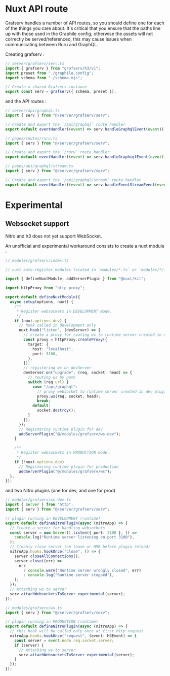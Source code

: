 # Nuxt API route

Grafserv handles a number of API routes, so you should define one for each of
the things you care about. It's critical that you ensure that the paths line up
with those used in the Graphile config, otherwise the assets will not correctly
be served/referenced, this may cause issues when communicating between Ruru
and GraphQL.

Creating grafserv :

```ts
// server/grafserv/serv.ts
import { grafserv } from "grafserv/h3/v1";
import preset from "./graphile.config";
import schema from "./schema.mjs";

// Create a shared Grafserv instance
export const serv = grafserv({ schema, preset });
```

and the API routes :

```ts
// server/api/graphql.ts
import { serv } from "@/server/grafserv/serv";

// Create and export the `/api/graphql` route handler
export default eventHandler((event) => serv.handleGraphqlEvent(event));
```

```ts
// pages/routes/ruru.ts
import { serv } from "@/server/grafserv/serv";

// Create and export the `/ruru` route handler
export default eventHandler((event) => serv.handleGraphiqlEvent(event));
```

```ts
// pages/api/graphql/stream.ts
import { serv } from "@/server/grafserv/serv";

// Create and export the `/api/graphql/stream` route handler
export default eventHandler((event) => serv.handleEventStreamEvent(event));
```

# Experimental

## Websocket support

Nitro and h3 does not yet support WebSocket.

An unofficial and experimental workaround consists to create a nuxt module :

```ts
// modules/grafserv/index.ts

// nuxt auto-register modules located in `modules/*.ts` or `modules/*/index.ts`

import { defineNuxtModule, addServerPlugin } from "@nuxt/kit";

import httpProxy from "http-proxy";

export default defineNuxtModule({
  async setup(options, nuxt) {
    /**
     * Register websockets in DEVELOPMENT mode.
     */
    if (nuxt.options.dev) {
      // hook called in development only
      nuxt.hook("listen", (devServer) => {
        // create a proxy for routing ws to runtime server created in dev plugin
        const proxy = httpProxy.createProxy({
          target: {
            host: "localhost",
            port: 3100,
          },
        });
        // registering ws on devServer
        devServer.on("upgrade", (req, socket, head) => {
          // routing ws by path
          switch (req.url) {
            case "/api/graphql":
              // proxy websocket to runtime server created in dev plugin
              proxy.ws(req, socket, head);
              break;
            default:
              socket.destroy();
          }
        });
      });
      // Registering runtime plugin for dev
      addServerPlugin("@/modules/grafserv/ws-dev");
    }

    /**
     * Register websockets in PRODUCTION mode.
     */
    if (!nuxt.options.dev)
      // Registering runtime plugin for production
      addServerPlugin("@/modules/grafserv/ws");
  },
});
```

and two Nitro plugins (one for dev, and one for prod)

```ts
// modules/grafserv/ws-dev.ts
import { Server } from "http";
import { serv } from "@/server/grafserv/serv";

// plugin running in DEVELOPMENT (runtime)
export default defineNitroPlugin(async (nitroApp) => {
  // Create a server for handling websockets
  const server = new Server().listen({ port: 3100 }, () =>
    console.log("Runtime server listening on port 3100"),
  );
  // Cleanly close server (on leave or HMR before plugin reload)
  nitroApp.hooks.hookOnce("close", () => {
    server.closeAllConnections();
    server.close((err) =>
      err
        ? console.warn("Runtime server wrongly closed", err)
        : console.log("Runtime server stopped"),
    );
  });
  // Attaching ws to server
  serv.attachWebsocketsToServer_experimental(server);
});
```

```ts
// modules/grafserv/ws.ts
import { serv } from "@/server/grafserv/serv";

// plugin running in PRODUCTION (runtime)
export default defineNitroPlugin(async (nitroApp) => {
  // this hook will be called only once at first http request
  nitroApp.hooks.hookOnce("request", (event: H3Event) => {
    const server = event.node.req.socket.server;
    if (server) {
      // Attaching ws to server
      serv.attachWebsocketsToServer_experimental(server);
    }
  });
});
```
